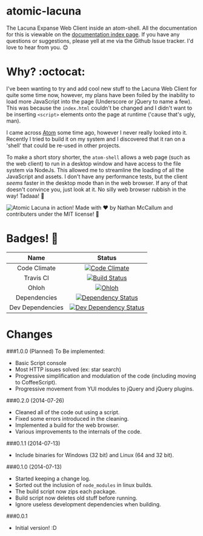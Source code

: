atomic-lacuna
=============

The Lacuna Expanse Web Client inside an atom-shell. All the documentation for
this is viewable on the [documentation index page](https://github.com/Vasari/atomic-lacuna/blob/master/docs/index.md).
If you have any questions or suggestions, please yell at me via the Github Issue tracker.
I'd love to hear from you. :blush:

Why? :octocat:
====

I've been wanting to try and add cool new stuff to the Lacuna Web Client for
quite some time now, however, my plans have been foiled by the inability to load
more JavaScript into the page (Underscore or jQuery to name a few). This was
because the `index.html` couldn't be changed and I didn't want to be inserting
`<script>` elements onto the page at runtime ('cause that's ugly, man).

I came across [Atom](atom.io) some time ago, however I never really looked into it.
Recently I tried to build it on my system and I discovered that it ran on a 'shell'
that could be re-used in other projects.

To make a short story shorter, the `atom-shell` allows a web page (such as the
web client) to run in a desktop window and have access to the file system via
NodeJs. This allowed me to streamline the loading of all the JavaScript and assets.
I don't have any performance tests, but the client *seems* faster in the desktop
mode than in the web browser. If any of that doesn't convince you, just look at it.
No silly web browser rubbish in the way! Tadaaa! :dizzy:

![Atomic Lacuna in action!](https://raw.githubusercontent.com/Vasari/atomic-lacuna/master/docs/Screenshot.png)
Made with :heart: by Nathan McCallum and contributers under the MIT license! :panda_face:

Badges! :beginner:
=======

| Name             | Status    |
| :--------------: | :-------: |
| Code Climate     | [![Code Climate](https://codeclimate.com/github/Vasari/atomic-lacuna.png)](https://codeclimate.com/github/Vasari/atomic-lacuna) |
| Travis CI        | [![Build Status](https://travis-ci.org/Vasari/atomic-lacuna.svg?branch=master)](https://travis-ci.org/Vasari/atomic-lacuna)     |
| Ohloh            | [![Ohloh](https://www.ohloh.net/images/logo/ohloh_hub.png)](https://www.ohloh.net/p/atomic-lacuna)
| Dependencies     | [![Dependency Status](https://david-dm.org/Vasari/atomic-lacuna.svg)](https://david-dm.org/Vasari/atomic-lacuna) |
| Dev Dependencies | [![Dev Dependency Status](https://david-dm.org/Vasari/atomic-lacuna/dev-status.svg)](https://david-dm.org/Vasari/atomic-lacuna#info=devDependencies) |

Changes
=======

###1.0.0 (Planned)
To Be implemented:
- Basic Script console
- Most HTTP issues solved (ex: star search)
- Progressive simplification and modulation of the code (including moving to CoffeeScript).
- Progressive movement from YUI modules to jQuery and jQuery plugins.

###0.2.0 (2014-07-26)
- Cleaned all of the code out using a script.
- Fixed some errors introduced in the cleaning.
- Implemented a build for the web browser.
- Various improvements to the internals of the code.

###0.1.1 (2014-07-13)
- Include binaries for Windows (32 bit) and Linux (64 and 32 bit).

###0.1.0 (2014-07-13)
- Started keeping a change log.
- Sorted out the inclusion of `node_modules` in linux builds.
- The build script now zips each package.
- Build script now deletes old stuff before running.
- Ignore useless development dependencies when building.

###0.0.1
- Initial version! :D
